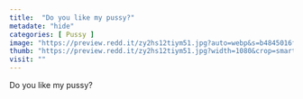 ```yaml
---
title:  "Do you like my pussy?"
metadate: "hide"
categories: [ Pussy ]
image: "https://preview.redd.it/zy2hs12tiym51.jpg?auto=webp&s=b4845016ff0cc0a685e2bade74844466936c0e77"
thumb: "https://preview.redd.it/zy2hs12tiym51.jpg?width=1080&crop=smart&auto=webp&s=e85537910722182ea9c707cdeb7447a2d2dfc839"
visit: ""
---
```

Do you like my pussy?
